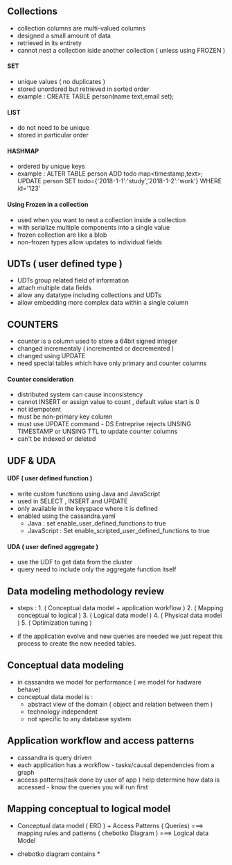 ## Collections

* collection columns are multi-valued columns
* designed a small amount of data
* retrieved in its entirety
* cannot nest a collection iside another collection ( unless using FROZEN )

#### SET

* unique values ( no duplicates )
* stored unordored but retrieved in sorted order
* example : CREATE TABLE person(name text,email set<text>);

#### LIST

* do not need to be unique
* stored in particular order

#### HASHMAP

* ordered by unique keys
* example : ALTER TABLE person ADD todo map<timestamp,text>;
UPDATE person SET todo={'2018-1-1':'study','2018-1-2':'work'} WHERE id='123'

#### Using Frozen in a collection

* used when you want to nest a collection inside a collection
* with serialize multiple components into a single value
* frozen collection are like a blob
* non-frozen types allow updates to individual fields


## UDTs ( user defined type )

* UDTs group related field of information
* attach multiple data fields
* allow any datatype including collections and UDTs
* allow embedding more complex data within a single column

## COUNTERS

* counter is a column used to store a 64bit signed integer
* changed incrementaly ( incremented or decremented )
* changed using UPDATE
* need special tables which have only primary and counter columns

#### Counter consideration
* distributed system can cause inconsistency
* cannot INSERT or assign value to count , default value start is 0
* not idempotent
* must be non-primary key column
* must use UPDATE command - DS Entreprise rejects UNSING TIMESTAMP or UNSING TTL to update counter columns
* can't be indexed or deleted

## UDF  & UDA 

#### UDF ( user defined function )
* write custom functions using Java and JavaScript
* used in SELECT , INSERT and UPDATE
* only available in the keyspace where it is defined
* enabled using the cassandra.yaml
    * Java : set enable_user_defined_functions to true
    * JavaScript : Set enable_scripted_user_defined_functions to true


#### UDA ( user defined aggregate )
* use the UDF to get data from the cluster
* query need to include only the aggregate function itself

## Data modeling methodology review

* steps :
      1. ( Conceptual data model + application workflow ) 
      2. ( Mapping conceptual to logical )
      3. ( Logical data model ) 
      4. ( Physical data model )
      5. ( Optimization tuning )

* if the application evolve and new queries are needed we just repeat this process to create the new needed tables.


## Conceptual data modeling

* in cassandra we model for performance ( we model for hadware behave)
* conceptual data model is :
   * abstract view of the domain ( object and relation between them )
   * technology independent
   * not specific to any database system
   

## Application workflow and access patterns

* cassandra is query driven 
* each application has a workflow - tasks/causal dependencies from a graph
* access patterns(task done by user of app ) help determine how data is accessed - know the queries you will run first


## Mapping conceptual to logical model

* Conceptual data model ( ERD ) + Access Patterns ( Queries)  ===> mapping rules and patterns ( chebotko Diagram ) ===> Logical data Model

* chebotko diagram contains
      * 







